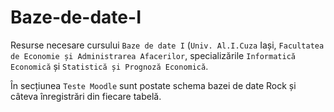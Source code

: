 # Baze-de-date-I
Resurse necesare cursului `Baze de date I` (`Univ. Al.I.Cuza` Iași, `Facultatea de Economie și Administrarea Afacerilor`, specializările `Informatică Economică` și `Statistică și Prognoză Economică`.

În secțiunea `Teste Moodle` sunt postate schema bazei de date Rock și câteva înregistrări din fiecare tabelă. 

